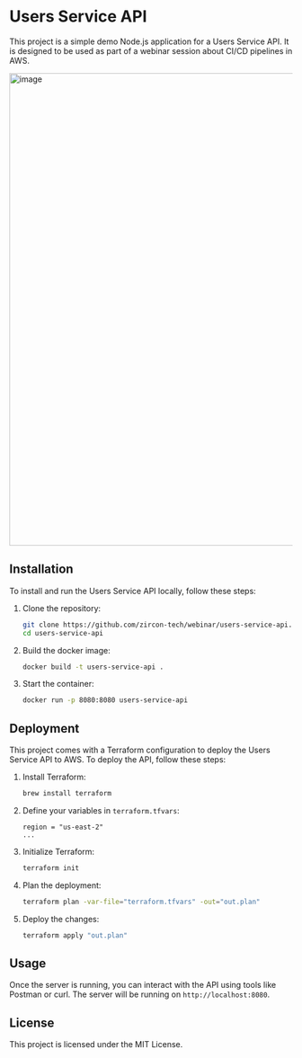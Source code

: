 # Users Service API

This project is a simple demo Node.js application for a Users Service API. It is designed to be used as part of a webinar session about CI/CD pipelines in AWS.

<img width="841" alt="image" src="https://github.com/user-attachments/assets/56a3053d-880d-4e5f-9531-49c1dfc860b5">


## Installation
To install and run the Users Service API locally, follow these steps:

1. Clone the repository:
    ```bash
    git clone https://github.com/zircon-tech/webinar/users-service-api.git
    cd users-service-api
    ```

2. Build the docker image:
    ```bash
    docker build -t users-service-api .
    ```

3. Start the container:
    ```bash
    docker run -p 8080:8080 users-service-api
    ```

## Deployment

This project comes with a Terraform configuration to deploy the Users Service API to AWS. To deploy the API, follow these steps:

1. Install Terraform:
    ```bash
    brew install terraform
    ```
2. Define your variables in `terraform.tfvars`:
    ```hcl
    region = "us-east-2"
    ...
    ```
3. Initialize Terraform:
    ```bash
    terraform init
    ```
4. Plan the deployment:
    ```bash
    terraform plan -var-file="terraform.tfvars" -out="out.plan"
    ```
5. Deploy the changes:
    ```bash
    terraform apply "out.plan"
    ```

## Usage
Once the server is running, you can interact with the API using tools like Postman or curl. The server will be running on `http://localhost:8080`.

## License
This project is licensed under the MIT License.
